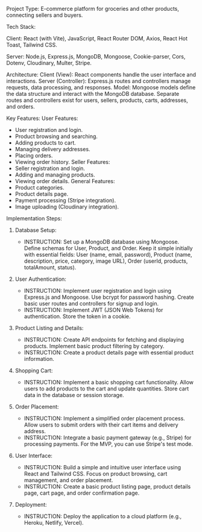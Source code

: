 Project Type: E-commerce platform for groceries and other products, connecting sellers and buyers.

Tech Stack:

Client: React (with Vite), JavaScript, React Router DOM, Axios, React Hot Toast, Tailwind CSS.

Server: Node.js, Express.js, MongoDB, Mongoose, Cookie-parser, Cors, Dotenv, Cloudinary, Multer, Stripe.

Architecture:
Client (View): React components handle the user interface and interactions.
Server (Controller): Express.js routes and controllers manage requests, data processing, and responses.
Model: Mongoose models define the data structure and interact with the MongoDB database.
Separate routes and controllers exist for users, sellers, products, carts, addresses, and orders.

Key Features:
User Features:
- User registration and login.
- Product browsing and searching.
- Adding products to cart.
- Managing delivery addresses.
- Placing orders.
- Viewing order history.
Seller Features:
- Seller registration and login.
- Adding and managing products.
- Viewing order details.
General Features:
- Product categories.
- Product details page.
- Payment processing (Stripe integration).
- Image uploading (Cloudinary integration).

Implementation Steps:

1. Database Setup:
   - INSTRUCTION: Set up a MongoDB database using Mongoose. Define schemas for User, Product, and Order. Keep it simple initially with essential fields: User (name, email, password), Product (name, description, price, category, image URL), Order (userId, products, totalAmount, status).

2. User Authentication:
   - INSTRUCTION: Implement user registration and login using Express.js and Mongoose. Use bcrypt for password hashing. Create basic user routes and controllers for signup and login.
   - INSTRUCTION: Implement JWT (JSON Web Tokens) for authentication. Store the token in a cookie.

3. Product Listing and Details:
   - INSTRUCTION: Create API endpoints for fetching and displaying products. Implement basic product filtering by category.
   - INSTRUCTION: Create a product details page with essential product information.

4. Shopping Cart:
   - INSTRUCTION: Implement a basic shopping cart functionality. Allow users to add products to the cart and update quantities. Store cart data in the database or session storage.

5. Order Placement:
   - INSTRUCTION: Implement a simplified order placement process. Allow users to submit orders with their cart items and delivery address.
   - INSTRUCTION: Integrate a basic payment gateway (e.g., Stripe) for processing payments. For the MVP, you can use Stripe's test mode.

6. User Interface:
   - INSTRUCTION: Build a simple and intuitive user interface using React and Tailwind CSS. Focus on product browsing, cart management, and order placement.
   - INSTRUCTION: Create a basic product listing page, product details page, cart page, and order confirmation page.

7. Deployment:
   - INSTRUCTION: Deploy the application to a cloud platform (e.g., Heroku, Netlify, Vercel).
